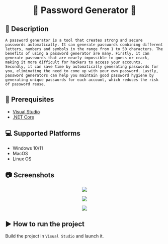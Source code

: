 # <p align="center">🔑 **Password Generator** 🔑</p>

## 📄 **Description**
    A password generator is a tool that creates strong and secure passwords automatically. It can generate passwords combining different letters, numbers and symbols in the range from 1 to 50 characters. The benefits of using a password generator are many. Firstly, it can generate passwords that are nearly impossible to guess or crack, making it more difficult for hackers to access your accounts. Secondly, it can save time by automatically generating passwords for you, eliminating the need to come up with your own password. Lastly, password generators can help you maintain good password hygiene by generating unique passwords for each account, which reduces the risk of password reuse.

## 📕 **Prerequisites**
- [Visual Studio](https://visualstudio.microsoft.com)
- [.NET Core](https://dotnet.microsoft.com)

## 💻 **Supported Platforms**
- Windows 10/11
- MacOS
- Linux OS

## 📷 **Screenshots**
<p align="center"><img src="https://user-images.githubusercontent.com/88233242/230658881-0225afe3-ab86-46ec-b115-fc8d099992e1.png" /></p>
<p align="center"><img src="https://user-images.githubusercontent.com/88233242/230659124-387add4e-6159-4a0a-880e-3295cbc2e0bd.png" /></p>
<p align="center"><img src="https://user-images.githubusercontent.com/88233242/230659226-e950fb46-743b-4f23-8f02-b0fd4417ad46.png" /></p>

## ▶ **How to run the project**
Build the project in `Visual Studio` and launch it.